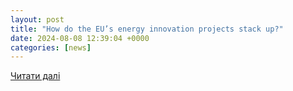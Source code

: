 ```yaml
---
layout: post
title: "How do the EU’s energy innovation projects stack up?"
date: 2024-08-08 12:39:04 +0000
categories: [news]
---
```


[Читати далі](https://www.smart-energy.com/industry-sectors/new-technology/how-do-the-eus-energy-innovation-projects-stack-up/)
